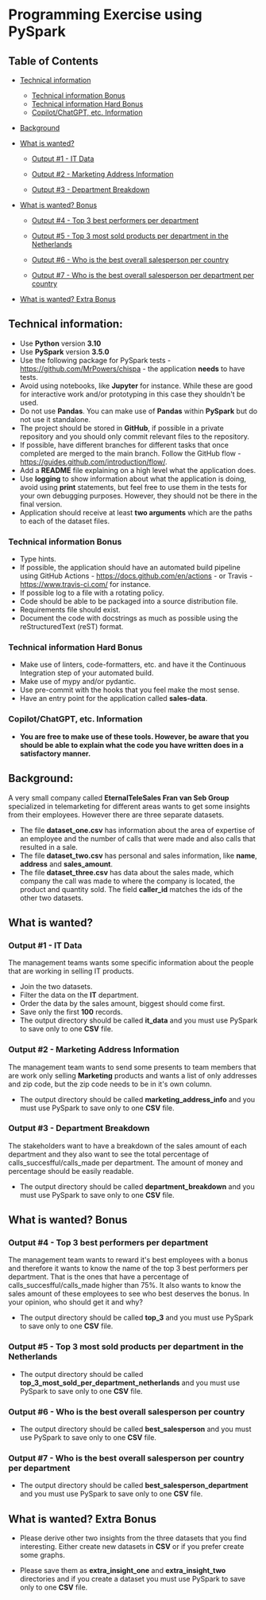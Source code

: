 # Programming Exercise using PySpark

## Table of Contents

- [Technical information](#technical-information)
    - [Technical information Bonus](#technical-information-bonus)
    - [Technical information Hard Bonus](#technical-information-hard-bonus)
    - [Copilot/ChatGPT, etc. Information](#copilotchatgpt-etc-information)
- [Background](#background)


- [What is wanted?](#what-is-wanted)
    - [Output #1 - IT Data](#output-1---it-data)

    - [Output #2 - Marketing Address Information](#output-2---marketing-address-information)

    - [Output #3 - Department Breakdown](#output-3---department-breakdown)

- [What is wanted? Bonus](#what-is-wanted-bonus)
    - [Output #4 - Top 3 best performers per department](#output-4---top-3-best-performers-per-department)

    - [Output #5 - Top 3 most sold products per department in the Netherlands](#output-5---top-3-most-sold-products-per-department-in-the-netherlands)

    - [Output #6 - Who is the best overall salesperson per country](#output-6---who-is-the-best-overall-salesperson-per-country)

   - [Output #7 - Who is the best overall salesperson per department per country](#output-6---who-is-the-best-overall-salesperson-per-country)

- [What is wanted? Extra Bonus](#what-is-wanted-extra-bonus)

## Technical information:

- Use **Python** version **3.10**
- Use **PySpark** version **3.5.0**
- Use the following package for PySpark tests - https://github.com/MrPowers/chispa - the application **needs** to have tests.
- Avoid using notebooks, like **Jupyter** for instance. While these are good for interactive work and/or prototyping in this case they shouldn't be used.
- Do not use **Pandas**. You can make use of **Pandas** within **PySpark** but do not use it standalone.
- The project should be stored in **GitHub**, if possible in a private repository and you should only commit relevant files to the repository.
- If possible, have different branches for different tasks that once completed are merged to the main branch. Follow the GitHub flow - https://guides.github.com/introduction/flow/.
- Add a **README** file explaining on a high level what the application does.
- Use **logging** to show information about what the application is doing, avoid using **print** statements, but feel free to use them in the tests for your own debugging purposes. However, they should not be there in the final version.
- Application should receive at least **two arguments** which are the paths to each of the dataset files.

### Technical information Bonus

- Type hints.
- If possible, the application should have an automated build pipeline using GitHub Actions - https://docs.github.com/en/actions - or Travis - https://www.travis-ci.com/ for instance.
- If possible log to a file with a rotating policy.
- Code should be able to be packaged into a source distribution file.
- Requirements file should exist.
- Document the code with docstrings as much as possible using the reStructuredText (reST) format.

### Technical information Hard Bonus

- Make use of linters, code-formatters, etc. and have it the Continuous Integration step of your automated build.
- Make use of mypy and/or pydantic.
- Use pre-commit with the hooks that you feel make the most sense.
- Have an entry point for the application called **sales-data**.

### Copilot/ChatGPT, etc. Information

- **You are free to make use of these tools. However, be aware that you should be able to explain what the code you have written does in a satisfactory manner.**

## Background:
A very small company called **EternalTeleSales Fran van Seb Group** specialized in telemarketing for different areas wants to get some insights from their employees. However there are three separate datasets.
- The file **dataset_one.csv** has information about the area of expertise of an employee and the number of calls that were made and also calls that resulted in a sale.
- The file **dataset_two.csv** has personal and sales information, like **name**, **address** and **sales_amount**.
- The file **dataset_three.csv** has data about the sales made, which company the call was made to where the company is located, the product and quantity sold. The field **caller_id** matches the ids of the other two datasets.





## What is wanted?

### Output #1 - **IT Data**

The management teams wants some specific information about the people that are working in selling IT products.

- Join the two datasets.
- Filter the data on the **IT** department.
- Order the data by the sales amount, biggest should come first.
- Save only the first **100** records.
- The output directory should be called **it_data** and you must use PySpark to save only to one **CSV** file.

### Output #2 - **Marketing Address Information**

The management team wants to send some presents to team members that are work only selling **Marketing** products and wants a list of only addresses and zip code, but the zip code needs to be in it's own column.

- The output directory should be called **marketing_address_info** and you must use PySpark to save only to one **CSV** file.

### Output #3 - **Department Breakdown**

The stakeholders want to have a breakdown of the sales amount of each department and they also want to see the total percentage of calls_succesfful/calls_made per department. The amount of money and percentage should be easily readable.

- The output directory should be called **department_breakdown** and you must use PySpark to save only to one **CSV** file.

## What is wanted? Bonus

### Output #4 - **Top 3 best performers per department**

The management team wants to reward it's best employees with a bonus and therefore it wants to know the name of the top 3 best performers per department. That is the ones that have a percentage of calls_succesfful/calls_made higher than 75%. It also wants to know the sales amount of these employees to see who best deserves the bonus. In your opinion, who should get it and why?

- The output directory should be called **top_3** and you must use PySpark to save only to one **CSV** file.

### Output #5 - **Top 3 most sold products per department in the Netherlands**

- The output directory should be called **top_3_most_sold_per_department_netherlands** and you must use PySpark to save only to one **CSV** file.

### Output #6 - **Who is the best overall salesperson per country**

- The output directory should be called **best_salesperson** and you must use PySpark to save only to one **CSV** file.

### Output #7 - **Who is the best overall salesperson per country per department**

- The output directory should be called **best_salesperson_department** and you must use PySpark to save only to one **CSV** file.

## What is wanted? Extra Bonus

- Please derive other two insights from the three datasets that you find interesting. Either create new datasets in **CSV** or if you prefer create some graphs.

- Please save them as **extra_insight_one** and **extra_insight_two** directories and if you create a dataset you must use PySpark to save only to one **CSV** file.
